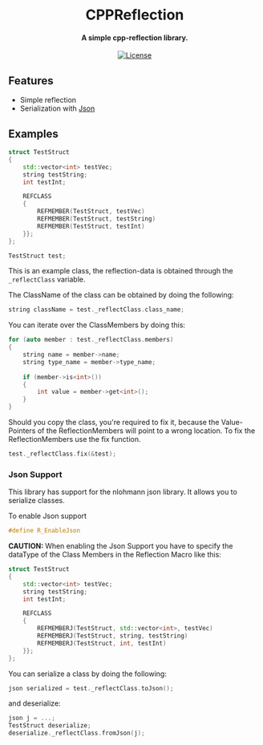 


<div align="center">
  <p>
    <h1>
      <br />
      CPPReflection
    </h1>
    <h4>A simple cpp-reflection library.</h4>
  </p>
  <p>
    <a href="https://github.com/Git-Curve/CPPReflection/blob/master/LICENSE">
      <img src="https://img.shields.io/github/license/Git-Curve/CPPReflection.svg" alt="License" />
    </a>
  </p>
</div>

## Features
- Simple reflection
- Serialization with [Json](https://github.com/nlohmann/json)

## Examples
```cpp
struct TestStruct
{
	std::vector<int> testVec;
	string testString;
	int testInt;

	REFCLASS
	{
		REFMEMBER(TestStruct, testVec)
		REFMEMBER(TestStruct, testString)
		REFMEMBER(TestStruct, testInt)
	}};
};

TestStruct test;
```

This is an example class, the reflection-data is obtained through the `_reflectClass` variable.

The ClassName of the class can be obtained by doing the following:
```cpp
string className = test._reflectClass.class_name;
```
You can iterate over the ClassMembers by doing this:
```cpp
for (auto member : test._reflectClass.members)
{
	string name = member->name;
	string type_name = member->type_name;
	
	if (member->is<int>())
	{
		int value = member->get<int>();
	}
}
```

Should you copy the class, you're required to fix it, because the Value-Pointers of the ReflectionMembers will point to a wrong location.
To fix the ReflectionMembers use the fix function.
```cpp
test._reflectClass.fix(&test);
```

### Json Support
This library has support for the nlohmann json library.
It allows you to serialize classes.

To enable Json support
```cpp
#define R_EnableJson
```

<b>CAUTION: </b> When enabling the Json Support you have to specify the dataType of the Class Members in the Reflection Macro like this:
```cpp
struct TestStruct
{
	std::vector<int> testVec;
	string testString;
	int testInt;

	REFCLASS
	{
		REFMEMBERJ(TestStruct, std::vector<int>, testVec)
		REFMEMBERJ(TestStruct, string, testString)
		REFMEMBERJ(TestStruct, int, testInt)
	}};
};

```

You can serialize a class by doing the following:
```cpp
json serialized = test._reflectClass.toJson();
```
and deserialize:
```cpp
json j = ...;
TestStruct deserialize;
deserialize._reflectClass.fromJson(j);
```